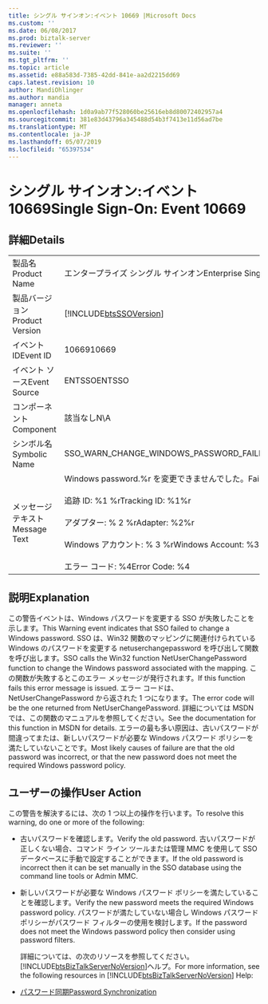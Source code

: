 ```yaml
---
title: シングル サインオン:イベント 10669 |Microsoft Docs
ms.custom: ''
ms.date: 06/08/2017
ms.prod: biztalk-server
ms.reviewer: ''
ms.suite: ''
ms.tgt_pltfrm: ''
ms.topic: article
ms.assetid: e88a583d-7385-42dd-841e-aa2d2215dd69
caps.latest.revision: 10
author: MandiOhlinger
ms.author: mandia
manager: anneta
ms.openlocfilehash: 1d0a9ab77f528060be25616eb8d80072402957a4
ms.sourcegitcommit: 381e83d43796a345488d54b3f7413e11d56ad7be
ms.translationtype: MT
ms.contentlocale: ja-JP
ms.lasthandoff: 05/07/2019
ms.locfileid: "65397534"
---
```

# <a name="single-sign-on-event-10669"></a><span data-ttu-id="24430-102">シングル サインオン:イベント 10669</span><span class="sxs-lookup"><span data-stu-id="24430-102">Single Sign-On: Event 10669</span></span>
## <a name="details"></a><span data-ttu-id="24430-103">詳細</span><span class="sxs-lookup"><span data-stu-id="24430-103">Details</span></span>  

|                 |                                                                                                                                                               |
|-----------------|---------------------------------------------------------------------------------------------------------------------------------------------------------------|
|  <span data-ttu-id="24430-104">製品名</span><span class="sxs-lookup"><span data-stu-id="24430-104">Product Name</span></span>   |                                                                   <span data-ttu-id="24430-105">エンタープライズ シングル サインオン</span><span class="sxs-lookup"><span data-stu-id="24430-105">Enterprise Single Sign-On</span></span>                                                                   |
| <span data-ttu-id="24430-106">製品バージョン</span><span class="sxs-lookup"><span data-stu-id="24430-106">Product Version</span></span> |                                                  [!INCLUDE[btsSSOVersion](../includes/btsssoversion-md.md)]                                                   |
|    <span data-ttu-id="24430-107">イベント ID</span><span class="sxs-lookup"><span data-stu-id="24430-107">Event ID</span></span>     |                                                                             <span data-ttu-id="24430-108">10669</span><span class="sxs-lookup"><span data-stu-id="24430-108">10669</span></span>                                                                             |
|  <span data-ttu-id="24430-109">イベント ソース</span><span class="sxs-lookup"><span data-stu-id="24430-109">Event Source</span></span>   |                                                                            <span data-ttu-id="24430-110">ENTSSO</span><span class="sxs-lookup"><span data-stu-id="24430-110">ENTSSO</span></span>                                                                             |
|    <span data-ttu-id="24430-111">コンポーネント</span><span class="sxs-lookup"><span data-stu-id="24430-111">Component</span></span>    |                                                                              <span data-ttu-id="24430-112">該当なし</span><span class="sxs-lookup"><span data-stu-id="24430-112">N\A</span></span>                                                                              |
|  <span data-ttu-id="24430-113">シンボル名</span><span class="sxs-lookup"><span data-stu-id="24430-113">Symbolic Name</span></span>  |                                                            <span data-ttu-id="24430-114">SSO_WARN_CHANGE_WINDOWS_PASSWORD_FAILED</span><span class="sxs-lookup"><span data-stu-id="24430-114">SSO_WARN_CHANGE_WINDOWS_PASSWORD_FAILED</span></span>                                                            |
|  <span data-ttu-id="24430-115">メッセージ テキスト</span><span class="sxs-lookup"><span data-stu-id="24430-115">Message Text</span></span>   | <span data-ttu-id="24430-116">Windows password.%r を変更できませんでした。</span><span class="sxs-lookup"><span data-stu-id="24430-116">Failed to change the Windows password.%r</span></span><br /><br /> <span data-ttu-id="24430-117">追跡 ID: %1 %r</span><span class="sxs-lookup"><span data-stu-id="24430-117">Tracking ID: %1%r</span></span><br /><br /> <span data-ttu-id="24430-118">アダプター: % 2 %r</span><span class="sxs-lookup"><span data-stu-id="24430-118">Adapter: %2%r</span></span><br /><br /> <span data-ttu-id="24430-119">Windows アカウント: % 3 %r</span><span class="sxs-lookup"><span data-stu-id="24430-119">Windows Account: %3%r</span></span><br /><br /> <span data-ttu-id="24430-120">エラー コード: %4</span><span class="sxs-lookup"><span data-stu-id="24430-120">Error Code: %4</span></span> |

## <a name="explanation"></a><span data-ttu-id="24430-121">説明</span><span class="sxs-lookup"><span data-stu-id="24430-121">Explanation</span></span>  
 <span data-ttu-id="24430-122">この警告イベントは、Windows パスワードを変更する SSO が失敗したことを示します。</span><span class="sxs-lookup"><span data-stu-id="24430-122">This Warning event indicates that SSO failed to change a Windows password.</span></span> <span data-ttu-id="24430-123">SSO は、Win32 関数のマッピングに関連付けられている Windows のパスワードを変更する netuserchangepassword を呼び出して関数を呼び出します。</span><span class="sxs-lookup"><span data-stu-id="24430-123">SSO calls the Win32 function NetUserChangePassword function to change the Windows password associated with the mapping.</span></span> <span data-ttu-id="24430-124">この関数が失敗するとこのエラー メッセージが発行されます。</span><span class="sxs-lookup"><span data-stu-id="24430-124">If this function fails this error message is issued.</span></span> <span data-ttu-id="24430-125">エラー コードは、NetUserChangePassword から返された 1 つになります。</span><span class="sxs-lookup"><span data-stu-id="24430-125">The error code will be the one returned from NetUserChangePassword.</span></span> <span data-ttu-id="24430-126">詳細については MSDN では、この関数のマニュアルを参照してください。</span><span class="sxs-lookup"><span data-stu-id="24430-126">See the documentation for this function in MSDN for details.</span></span> <span data-ttu-id="24430-127">エラーの最も多い原因は、古いパスワードが間違ってまたは、新しいパスワードが必要な Windows パスワード ポリシーを満たしていないことです。</span><span class="sxs-lookup"><span data-stu-id="24430-127">Most likely causes of failure are that the old password was incorrect, or that the new password does not meet the required Windows password policy.</span></span>  

## <a name="user-action"></a><span data-ttu-id="24430-128">ユーザーの操作</span><span class="sxs-lookup"><span data-stu-id="24430-128">User Action</span></span>  
 <span data-ttu-id="24430-129">この警告を解決するには、次の 1 つ以上の操作を行います。</span><span class="sxs-lookup"><span data-stu-id="24430-129">To resolve this warning, do one or more of the following:</span></span>  

- <span data-ttu-id="24430-130">古いパスワードを確認します。</span><span class="sxs-lookup"><span data-stu-id="24430-130">Verify the old password.</span></span> <span data-ttu-id="24430-131">古いパスワードが正しくない場合、コマンド ライン ツールまたは管理 MMC を使用して SSO データベースに手動で設定することができます。</span><span class="sxs-lookup"><span data-stu-id="24430-131">If the old password is incorrect then it can be set manually in the SSO database using the command line tools or Admin MMC.</span></span>  

- <span data-ttu-id="24430-132">新しいパスワードが必要な Windows パスワード ポリシーを満たしていることを確認します。</span><span class="sxs-lookup"><span data-stu-id="24430-132">Verify the new password meets the required Windows password policy.</span></span> <span data-ttu-id="24430-133">パスワードが満たしていない場合し Windows パスワード ポリシーがパスワード フィルターの使用を検討します。</span><span class="sxs-lookup"><span data-stu-id="24430-133">If the password does not meet the Windows password policy then consider using password filters.</span></span>  

  <span data-ttu-id="24430-134">詳細については、の次のリソースを参照してください。[!INCLUDE[btsBizTalkServerNoVersion](../includes/btsbiztalkservernoversion-md.md)]ヘルプ。</span><span class="sxs-lookup"><span data-stu-id="24430-134">For more information, see the following resources in [!INCLUDE[btsBizTalkServerNoVersion](../includes/btsbiztalkservernoversion-md.md)] Help:</span></span>  

- [<span data-ttu-id="24430-135">パスワード同期</span><span class="sxs-lookup"><span data-stu-id="24430-135">Password Synchronization</span></span>](../core/password-synchronization2.md)
